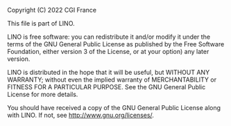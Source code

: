 Copyright (C) 2022 CGI France

This file is part of LINO.

LINO is free software: you can redistribute it and/or modify
it under the terms of the GNU General Public License as published by the Free Software Foundation, either version 3 of the License, or at your option) any later version.

LINO is distributed in the hope that it will be useful,
but WITHOUT ANY WARRANTY; without even the implied warranty of
MERCHANTABILITY or FITNESS FOR A PARTICULAR PURPOSE.  See the
GNU General Public License for more details.

You should have received a copy of the GNU General Public License
along with LINO.  If not, see <http://www.gnu.org/licenses/>.